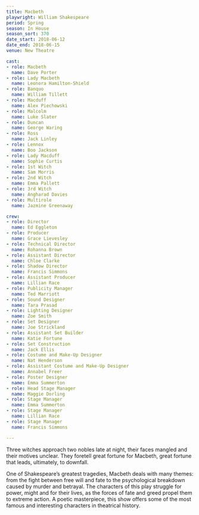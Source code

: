 ```yaml
---
title: Macbeth
playwright: William Shakespeare
period: Spring
season: In House
season_sort: 370
date_start: 2018-06-12
date_end: 2018-06-15
venue: New Theatre

cast:
- role: Macbeth
  name: Dave Porter
- role: Lady Macbeth
  name: Leonora Hamilton-Shield
- role: Banquo
  name: William Tillett
- role: Macduff
  name: Alex Piechowski
- role: Malcolm
  name: Luke Slater
- role: Duncan
  name: George Waring
- role: Ross
  name: Jack Linley
- role: Lennox
  name: Boo Jackson
- role: Lady Macduff
  name: Sophie Curtis
- role: 1st Witch
  name: Sam Morris
- role: 2nd Witch
  name: Emma Pallett
- role: 3rd Witch
  name: Angharad Davies
- role: Multirole
  name: Jazmine Greenaway

crew:
- role: Director
  name: Ed Eggleton
- role: Producer
  name: Grace Lievesley
- role: Technical Director
  name: Rohanna Brown
- role: Assistant Director
  name: Chloe Clarke
- role: Shadow Director
  name: Francis Simmons
- role: Assistant Producer
  name: Lillian Race
- role: Publicity Manager
  name: Ted Marriott
- role: Sound Designer
  name: Tara Prasad
- role: Lighting Designer
  name: Zoe Smith
- role: Set Designer
  name: Joe Strickland
- role: Assistant Set Builder
  name: Katie Fortune
- role: Set Construction
  name: Jack Ellis
- role: Costume and Make-Up Designer
  name: Nat Henderson
- role: Assistant Costume and Make-Up Designer
  name: Annabel Freer
- role: Poster Designer
  name: Emma Summerton
- role: Head Stage Manager
  name: Maggie Dorling
- role: Stage Manager
  name: Emma Summerton
- role: Stage Manager
  name: Lillian Race
- role: Stage Manager
  name: Francis Simmons

---
```


Three witches approach two nobles late at night, their faces mangled and their motives unclear. They foretell great fortune for Macbeth, great fortune that leads, ultimately, to downfall.

One of Shakespeare’s greatest tragedies, Macbeth deals with many themes: from the fight between free will and fate to the psychological breakdown caused by murder and betrayal. The characters of this play struggle for power, might and for their lives, as the forces of fate and greed propel them to extreme action. A poetic masterpiece, this show offers some of the most famous and interesting characters in theatrical history.
